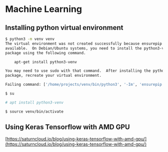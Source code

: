 # Machine Learning

## Installing python virtual environment
```bash
$ python3 -m venv venv
The virtual environment was not created successfully because ensurepip is not
available.  On Debian/Ubuntu systems, you need to install the python3-venv
package using the following command.

    apt-get install python3-venv

You may need to use sudo with that command.  After installing the python3-venv
package, recreate your virtual environment.

Failing command: ['/home/projects/venv/bin/python3', '-Im', 'ensurepip', '--upgrade', '--default-pip']

$ su

# apt install python3-venv

$ source venv/bin/activate
```

## Using Keras Tensorflow with AMD GPU
[https://saturncloud.io/blog/using-keras-tensorflow-with-amd-gpu/](https://saturncloud.io/blog/using-keras-tensorflow-with-amd-gpu/)
